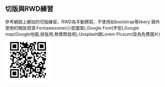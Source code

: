 ## 切版與RWD練習
參考網路上網站的切版練習，RWD為手動撰寫，不使用如bootstrap等libery
額外使用的開放資源:Fontawesome(小型圖案),Google Font(字型),Google map(Google地圖,排版用,無實際啟用),Unsplash跟Lorem Picsum(皆為免費圖片)  
![QRcode](https://github.com/maxyeh666/layout01/blob/master/200718170613.jpg)
